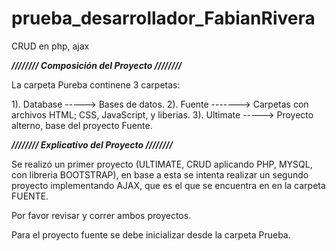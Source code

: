 # prueba_desarrollador_FabianRivera
CRUD en php, ajax

*******//////// Composición del Proyecto  ////////*******

La carpeta Pureba continene 3 carpetas:

1). Database -----> Bases de datos.
2). Fuente -------> Carpetas con archivos HTML; CSS, JavaScript, y liberias.
3). Ultimate -----> Proyecto alterno, base del proyecto Fuente.


*******//////// Explicativo del Proyecto  ////////*******

Se realizó un primer proyecto (ULTIMATE, CRUD aplicando PHP, MYSQL, con libreria BOOTSTRAP), en base a esta se intenta realizar un segundo proyecto implementando
AJAX, que es el que se encuentra en en la carpeta FUENTE.

Por favor revisar y correr ambos proyectos.

Para el proyecto fuente se debe inicializar desde la carpeta Prueba.

